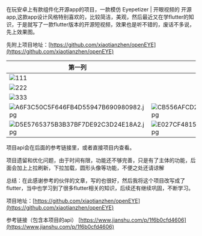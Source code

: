  在玩安卓上有款组件化开源app的项目，一款模仿 Eyepetizer | 开眼视频的 开源app,这款app设计风格特别喜欢的，比较简洁，美观，然后最近又在学flutter的知识，于是就写了一款flutter版本的开源短视频，效果也是听不错的，废话不多说，先上效果图。

先附上项目地址：[https://github.com/xiaotianzhen/openEYE](https://github.com/xiaotianzhen/openEYE)

第一列 | 第二列 | 第三列
-|-|-
![111](https://upload-images.jianshu.io/upload_images/5823355-658416146ae0f09d.jpg?imageMogr2/auto-orient/strip%7CimageView1/1/w/1240) |
![222](https://upload-images.jianshu.io/upload_images/5823355-9151d9d6a8efdb1e.jpg?imageMogr2/auto-orient/strip%7CimageView2/2/w/1240) | 
![333](https://upload-images.jianshu.io/upload_images/5823355-563d7684e4162e73.jpg?imageMogr2/auto-orient/strip%7CimageView2/2/w/1240) |
![A6F3C50C5F646FB4D55947B690980982.jpg](https://upload-images.jianshu.io/upload_images/5823355-3b6adfc764aecc7e.jpg?imageMogr2/auto-orient/strip%7CimageView2/2/w/1240) | ![CB556AFCD2FE0DB5682D424A95041BD6.jpg](https://upload-images.jianshu.io/upload_images/5823355-df28998e434d34d8.jpg?imageMogr2/auto-orient/strip%7CimageView2/2/w/1240) | ![CC647BD58FCC8E5A042391840191AE7D.jpg](https://upload-images.jianshu.io/upload_images/5823355-b00536691f6c5e8d.jpg?imageMogr2/auto-orient/strip%7CimageView2/2/w/1240)|
![D5E5765375B3B37BF7DE92C3D24E18A2.jpg](https://upload-images.jianshu.io/upload_images/5823355-76e0eef503972abc.jpg?imageMogr2/auto-orient/strip%7CimageView2/2/w/1240) |![E027CF4815F5290CBA232B3A8CE1D436.jpg](https://upload-images.jianshu.io/upload_images/5823355-b0f9ff71cc98d97d.jpg?imageMogr2/auto-orient/strip%7CimageView2/2/w/1240) |  |


项目api会在后面的参考链接里，或者直接项目内查看。

项目遗留和优化问题，由于时间有限，功能还不够完善，只是有了主体的功能，后面会加上上拉刷新，下拉加载，圆形头像等功能，不便之处还请谅解


总结：在此感谢参考的伙伴的文章，写的也很好，然后我将这个项目改写成了flutter，当中也学习到了很多flutter相关的知识，后续还有继续巩固，不断学习。

项目地址：[https://github.com/xiaotianzhen/openEYE](https://github.com/xiaotianzhen/openEYE)

参考链接（包含本项目的api）
[https://www.jianshu.com/p/1f6b0cfd4606](https://www.jianshu.com/p/1f6b0cfd4606)

